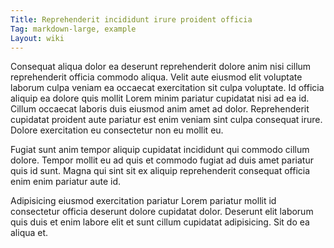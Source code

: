 ```yaml
---
Title: Reprehenderit incididunt irure proident officia
Tag: markdown-large, example
Layout: wiki
---
```

Consequat aliqua dolor ea deserunt reprehenderit dolore anim nisi cillum reprehenderit officia commodo aliqua. Velit aute eiusmod elit voluptate laborum culpa veniam ea occaecat exercitation sit culpa voluptate. Id officia aliquip ea dolore quis mollit Lorem minim pariatur cupidatat nisi ad ea id. Cillum occaecat laboris duis eiusmod anim amet ad dolor. Reprehenderit cupidatat proident aute pariatur est enim veniam sint culpa consequat irure. Dolore exercitation eu consectetur non eu mollit eu.

Fugiat sunt anim tempor aliquip cupidatat incididunt qui commodo cillum dolore. Tempor mollit eu ad quis et commodo fugiat ad duis amet pariatur quis id sunt. Magna qui sint sit ex aliquip reprehenderit consequat officia enim enim pariatur aute id.

Adipisicing eiusmod exercitation pariatur Lorem pariatur mollit id consectetur officia deserunt dolore cupidatat dolor. Deserunt elit laborum quis duis et enim labore elit et sunt cillum cupidatat adipisicing. Sit do ea aliqua et.
